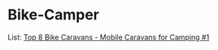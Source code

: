 # Bike-Camper
List: [Top 8 Bike Caravans - Mobile Caravans for Camping #1](https://youtu.be/nf5SYpyWHLo)
